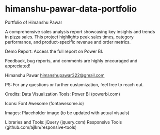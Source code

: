 # himanshu-pawar-data-portfolio
Portfolio of Himanshu Pawar

A comprehensive sales analysis report showcasing key insights and trends in pizza sales. This project highlights peak sales times, category performance, and product-specific revenue and order metrics.

Demo Report: Access the full report on Power BI.

Feedback, bug reports, and comments are highly encouraged and appreciated!

Himanshu Pawar
himanshupawar322@gmail.com

PS: For any questions or further customization, feel free to reach out.

Credits:
Data Visualization Tools:
Power BI (powerbi.com)

Icons:
Font Awesome (fontawesome.io)

Images:
Placeholder image (to be updated with actual visuals)

Libraries and Tools:
jQuery (jquery.com)
Responsive Tools (github.com/ajlkn/responsive-tools)
